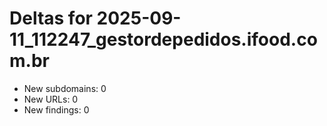 # Deltas for 2025-09-11_112247_gestordepedidos.ifood.com.br
- New subdomains: 0
- New URLs: 0
- New findings: 0
